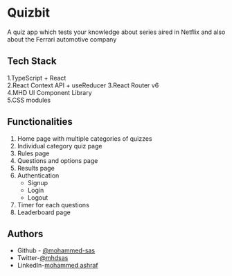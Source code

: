 
# Quizbit

A quiz app which tests your knowledge about series aired in Netflix and also about the Ferrari automotive company
## Tech Stack
1.TypeScript + React  
2.React Context API + useReducer
3.React Router v6  
4.MHD UI Component Library  
5.CSS modules
## Functionalities
1. Home page with multiple categories of quizzes
1. Individual category quiz page
1. Rules page
1. Questions and options page
1. Results page
1. Authentication  
    * Signup
    * Login
    * Logout
1. Timer for each questions
1. Leaderboard page


    
          

## Authors

- Github - [@mohammed-sas](https://www.github.com/mohammed-sas)
- Twitter-[@mhdsas](https://twitter.com/mhdsas)
- LinkedIn-[mohammed ashraf](https://www.linkedin.com/in/mohammed-ashraf-ba0a11133/)

